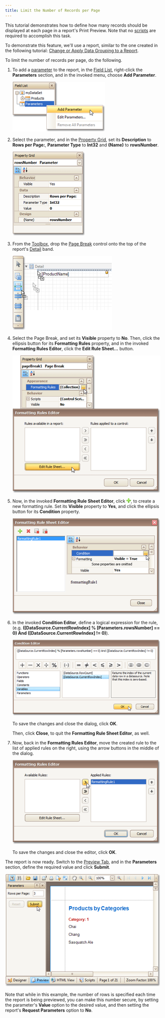 ```yaml
---
title: Limit the Number of Records per Page
---
```

This tutorial demonstrates how to define how many records should be displayed at each page in a report's Print Preview. Note that no [scripts](../../../../../../interface-elements-for-desktop/articles/report-designer/report-designer-for-winforms/create-reports/miscellaneous/handle-events-via-scripts.md) are required to accomplish this task.

To demonstrate this feature, we'll use a report, similar to the one created in the following tutorial: [Change or Apply Data Grouping to a Report](../../../../../../interface-elements-for-desktop/articles/report-designer/report-designer-for-winforms/report-editing-basics/change-or-apply-data-grouping-to-a-report.md).

To limit the number of records per page, do the following.
1. To add a [parameter](../../../../../../interface-elements-for-desktop/articles/report-designer/report-designer-for-winforms/create-reports/report-types/parameterized-report.md) to the report, in the [Field List](../../../../../../interface-elements-for-desktop/articles/report-designer/report-designer-for-winforms/report-designer-reference/report-designer-ui/field-list.md), right-click the **Parameters** section, and in the invoked menu, choose **Add Parameter**.
	
	![RD_HowTo_LimitNumberOfRecords_0](../../../../../images/Img8865.png)
2. Select the parameter, and in the [Property Grid](../../../../../../interface-elements-for-desktop/articles/report-designer/report-designer-for-winforms/report-designer-reference/report-designer-ui/property-grid.md), set its **Description** to **Rows per Page:**, **Parameter Type** to **Int32** and **(Name)** to **rowsNumber**.
	
	![RD_HowTo_LimitNumberOfRecords_1](../../../../../images/Img8866.png)
3. From the [Toolbox](../../../../../../interface-elements-for-desktop/articles/report-designer/report-designer-for-winforms/report-designer-reference/report-designer-ui/control-toolbox.md), drop the [Page Break](../../../../../../interface-elements-for-desktop/articles/report-designer/report-designer-for-winforms/report-designer-reference/report-controls/page-break.md) control onto the top of the report's [Detail](../../../../../../interface-elements-for-desktop/articles/report-designer/report-designer-for-winforms/report-designer-reference/report-bands/detail-band.md) band.
	
	![RD_HowTo_LimitNumberOfRecords_2](../../../../../images/Img8867.png)
4. Select the Page Break, and set its **Visible** property to **No**. Then, click the ellipsis button for its **Formatting Rules** property, and in the invoked **Formatting Rules Editor**, click the **Edit Rule Sheet...** button.
	
	![RD_HowTo_LimitNumberOfRecords_3](../../../../../images/Img8868.png)
5. Now, in the invoked **Formatting Rule Sheet Editor**, click ![RD_buttons_add](../../../../../images/Img8593.png), to create a new formatting rule. Set its **Visible** property to **Yes**, and click the ellipsis button for its **Condition** property.
	
	![RD_HowTo_LimitNumberOfRecords_4](../../../../../images/Img8870.png)
6. In the invoked **Condition Editor**, define a logical expression for the rule, (e.g. **([DataSource.CurrentRowIndex] % [Parameters.rowsNumber] == 0) And ([DataSource.CurrentRowIndex] != 0)**).
	
	![RD_HowTo_LimitNumberOfRecords_5](../../../../../images/Img8871.png)
	
	To save the changes and close the dialog, click **OK**.
	
	Then, click **Close**, to quit the **Formatting Rule Sheet Editor**, as well.
7. Now, back in the **Formatting Rules Editor**, move the created rule to the list of applied rules on the right, using the arrow buttons in the middle of the dialog.
	
	![RD_HowTo_LimitNumberOfRecords_6](../../../../../images/Img8872.png)
	
	To save the changes and close the editor, click **OK**.

The report is now ready. Switch to the [Preview Tab](../../../../../../interface-elements-for-desktop/articles/report-designer/report-designer-for-winforms/report-designer-reference/report-designer-ui/preview-tab.md), and in the **Parameters** section, define the required value and click **Submit**.

![RD_HowTo_LimitNumberOfRecords_7](../../../../../images/Img8873.png)

Note that while in this example, the number of rows is specified each time the report is being previewed, you can make this number secure, by setting the parameter's **Value** option to the desired value, and then setting the report's **Request Parameters** option to **No**.